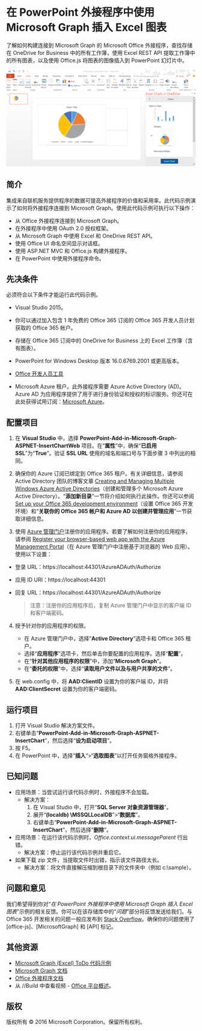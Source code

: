 # 在 PowerPoint 外接程序中使用 Microsoft Graph 插入 Excel 图表 

了解如何构建连接到 Microsoft Graph 的 Microsoft Office 外接程序，查找存储在 OneDrive for Business 中的所有工作簿，使用 Excel REST API 提取工作簿中的所有图表，以及使用 Office.js 将图表的图像插入到 PowerPoint 幻灯片中。

![在 PowerPoint 外接程序示例中使用 Microsoft Graph 插入 Excel 图表](../images/InsertChart.png)

## 简介

集成来自联机服务提供程序的数据可提高外接程序的价值和采用率。此代码示例演示了如何将外接程序连接到 Microsoft Graph。使用此代码示例可执行以下操作：

* 从 Office 外接程序连接到 Microsoft Graph。
* 在外接程序中使用 OAuth 2.0 授权框架。
* 从 Microsoft Graph 中使用 Excel 和 OneDrive REST API。
* 使用 Office UI 命名空间显示对话框。
* 使用 ASP.NET MVC 和 Office.js 构建外接程序。 
* 在 PowerPoint 中使用外接程序命令。


## 先决条件
必须符合以下条件才能运行此代码示例。

* Visual Studio 2015。

* 你可以通过加入包含 1 年免费的 Office 365 订阅的 <a herf="https://profile.microsoft.com/RegSysProfileCenter/wizardnp.aspx?wizid=14b845d0-938c-45af-b061-f798fbb4d170&amp;lcid=1033">Office 365 开发人员计划</a>获取的 Office 365 帐户。

* 存储在 Office 365 订阅中的 OneDrive for Business 上的 Excel 工作簿（含有图表）。

* PowerPoint for Windows Desktop 版本 16.0.6769.2001 或更高版本。
* [Office 开发人员工具](https://www.visualstudio.com/en-us/features/office-tools-vs.aspx)

* Microsoft Azure 租户。此外接程序需要 Azure Active Directory (AD)。Azure AD 为应用程序提供了用于进行身份验证和授权的标识服务。你还可在此处获得试用订阅：[Microsoft Azure](https://account.windowsazure.com/SignUp)。

## 配置项目

1. 在 **Visual Studio** 中，选择 **PowerPoint-Add-in-Microsoft-Graph-ASPNET-InsertChartWeb** 项目。在“**属性**”中，确保“**已启用 SSL**”为“**True**”。验证 **SSL URL** 使用的域名和端口号与下面步骤 3 中列出的相同。
 
2. 确保你的 Azure 订阅已绑定到 Office 365 租户。有关详细信息，请参阅 Active Directory 团队的博客文章 [Creating and Managing Multiple Windows Azure Active Directories](http://blogs.technet.com/b/ad/archive/2013/11/08/creating-and-managing-multiple-windows-azure-active-directories.aspx)（创建和管理多个 Microsoft Azure Active Directory）。“**添加新目录**”一节将介绍如何执行此操作。你还可以参阅 [Set up your Office 365 development environment](https://msdn.microsoft.com/office/office365/howto/setup-development-environment#bk_CreateAzureSubscription)（设置 Office 365 开发环境）和“**关联你的 Office 365 帐户和 Azure AD 以创建并管理应用**”一节获取详细信息。

3. 使用 [Azure 管理门户](https://manage.windowsazure.com)注册你的应用程序。若要了解如何注册你的应用程序，请参阅 [Register your browser-based web app with the Azure Management Portal](https://msdn.microsoft.com/office/office365/HowTo/add-common-consent-manually#bk_RegisterWebApp)（在 Azure 管理门户中注册基于浏览器的 Web 应用）。使用以下设置：

 - 登录 URL：https://localhost:44301/AzureADAuth/Authorize 
 - 应用 ID URI：https://localhost:44301
 - 回复 URL：https://localhost:44301/AzureADAuth/Authorize	

	> 注意：注册你的应用程序后，复制 Azure 管理门户中显示的客户端 ID 和客户端密码。
	 
4. 授予针对你的应用程序的权限。
	*  在 Azure 管理门户中，选择“**Active Directory**”选项卡和 Office 365 租户。
	*  选择“**应用程序**”选项卡，然后单击你要配置的应用程序。选择“**配置**”。
	*  在“**针对其他应用程序的权限**”中，添加“**Microsoft Graph**”。
	*  在“**委托的权限**”中，选择“**读取用户文件以及与用户共享的文件**”。

5.  在 web.config 中，将 **AAD:ClientID** 设置为你的客户端 ID，并将 **AAD:ClientSecret** 设置为你的客户端密码。 

## 运行项目
1. 打开 Visual Studio 解决方案文件。 
2. 右键单击“**PowerPoint-Add-in-Microsoft-Graph-ASPNET-InsertChart**”，然后选择“**设为启动项目**”。
2. 按 F5。 
3. 在 PowerPoint 中，选择“**插入**”>“**选取图表**”以打开任务窗格外接程序。

## 已知问题

* 应用场景：当尝试运行该代码示例时，外接程序不会加载。
	* 解决方案： 
		1. 在 Visual Studio 中，打开“**SQL Server 对象资源管理器**”。
		2. 展开“**(localdb) \MSSQLLocalDB**”>“**数据库**”。
		3. 右键单击“**PowerPoint-Add-in-Microsoft-Graph-ASPNET-InsertChart**”，然后选择“**删除**”。 
* 应用场景：在运行该代码示例时，*Office.context.ui.messageParent* 行出错。	
	* 解决方案：停止运行该代码示例并重启它。 
* 如果下载 zip 文件，当提取文件时出错，指示该文件路径太长。
	* 解决方案：将文件直接解压缩到根目录下的文件夹中（例如 c:\sample）。

## 问题和意见
我们希望得到你对“*在 PowerPoint 外接程序中使用 Microsoft Graph 插入 Excel 图表*”示例的相关反馈。你可以在该存储库中的“*问题*”部分将反馈发送给我们。与 Office 365 开发相关的问题一般应发布到 [Stack Overflow](http://stackoverflow.com/questions/tagged/Office365+API)。确保你的问题使用了 [office-js]、[MicrosoftGraph] 和 [API] 标记。

## 其他资源

* [Microsoft Graph (Excel) ToDo 代码示例](https://github.com/OfficeDev/Microsoft-Graph-ASPNET-ExcelREST-ToDo)
* [Microsoft Graph 文档](https://graph.microsoft.io/en-us/docs)
* [Office 外接程序文档](https://dev.office.com/docs/add-ins/overview/office-add-ins)
* 从 //Build 中查看视频 - [Office 平台概述](https://channel9.msdn.com/Events/Build/2016/B872 "Office 平台概述")。

## 版权
版权所有 © 2016 Microsoft Corporation。保留所有权利。


